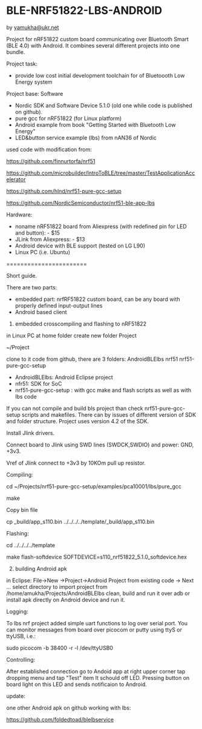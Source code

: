 # BLE-NRF51822-LBS-ANDROID
by yamukha@ukr.net

Project for nRF51822 custom board communicating over Bluetooth Smart (BLE 4.0) with Android. 
It combines several different projects into one bundle.

Project task: 
- provide low cost initial development toolchain for of Bluetoooth Low Energy system 

Project base:
Software
- Nordic SDK and Software Device 5.1.0 (old one while code is published on github).
- pure gcc for nRF51822 (for Linux platform)
- Android example from book "Getting Started with Bluetooth Low Energy"
- LED&button service example (lbs) from nAN36 of Nordic

used code with modification from:

https://github.com/finnurtorfa/nrf51

https://github.com/microbuilder/IntroToBLE/tree/master/TestApplicationAccelerator

https://github.com/hlnd/nrf51-pure-gcc-setup

https://github.com/NordicSemiconductor/nrf51-ble-app-lbs


Hardware:
- noname nRF51822 board from Aliexpress (with redefined pin for LED and button): - $15
- JLink from Aliexpress: - $13 
- Android device with BLE support (tested on LG L90)
- Linux PC (i.e. Ubuntu)

=======================

Short guide.

There are two parts:

- embedded part:  nrfRF51822 custom board, can be any board with properly defined input-output lines
- Android based client

1) embedded crosscompiling and flashing to nRF51822

in Linux PC at home folder create new folder Project

~/Project

clone to it code from github, there are 3 folders: AndroidBLElbs  nrf51  nrf51-pure-gcc-setup

- AndroidBLElbs: Android Eclipse project
- nfr51: SDK for SoC
- nrf51-pure-gcc-setup : with gcc make and flash scripts as well as with lbs code

If you can not compile and build bls project than check nrf51-pure-gcc-setup scripts and makefiles.
There can by issues of different version of SDK and folder structure. 
Project uses version 4.2 of the SDK.

Install Jlink drivers.

Connect board to Jlink using SWD lines (SWDCK,SWDIO) and power: GND, +3v3. 

Vref of Jlink connect to +3v3 by 10KOm pull up resistor.

Compiling:

cd ~/Projects/nrf51-pure-gcc-setup/examples/pca10001/lbs/pure_gcc

make

Copy bin file

cp _build/app_s110.bin ../../../../template/_build/app_s110.bin

Flashing:

cd ../../../../template

make flash-softdevice SOFTDEVICE=s110_nrf51822_5.1.0_softdevice.hex

2) building Android apk

in Eclipse: File->New ->Project->Android Project from existing code -> Next ...
select directory to import project from /home/amukha/Projects/AndroidBLElbs
clean, build and run it over adb or install apk directly on Android device and run it.

Logging: 

To lbs nrf project added simple uart functions to log over serial port. 
You can monitor messages from board over picocom or putty using ttyS or ttyUSB, i.e.: 

sudo picocom -b 38400 -r -l /dev/ttyUSB0

Controlling:

After established connection go to Andoid app at right upper corner tap dropping menu and tap "Test" item
It schould off LED. Pressing button on board light on this LED and sends notificaion to Android.

update: 

one other Android apk on github working with lbs:

https://github.com/foldedtoad/blelbservice
